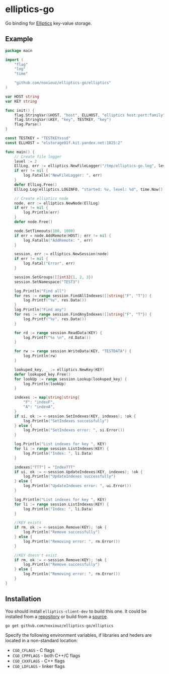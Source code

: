 elliptics-go
============

Go binding for [Elliptics](https://github.com/reverbrain/elliptics) key-value storage.

## Example

``` go
package main

import (
	"flag"
	"log"
	"time"

	"github.com/noxiouz/elliptics-go/elliptics"
)

var HOST string
var KEY string

func init() {
	flag.StringVar(&HOST, "host", ELLHOST, "elliptics host:port:family")
	flag.StringVar(&KEY, "key", TESTKEY, "key")
	flag.Parse()
}

const TESTKEY = "TESTKEYsssd"
const ELLHOST = "elstorage01f.kit.yandex.net:1025:2"

func main() {
	// Create file logger
	level := 2
	EllLog, err := elliptics.NewFileLogger("/tmp/elliptics-go.log", level)
	if err != nil {
		log.Fatalln("NewFileLogger: ", err)
	}
	defer EllLog.Free()
	EllLog.Log(elliptics.LOGINFO, "started: %v, level: %d", time.Now(), level)

	// Create elliptics node
	node, err := elliptics.NewNode(EllLog)
	if err != nil {
		log.Println(err)
	}
	defer node.Free()

	node.SetTimeouts(100, 1000)
	if err = node.AddRemote(HOST); err != nil {
		log.Fatalln("AddRemote: ", err)
	}

	session, err := elliptics.NewSession(node)
	if err != nil {
		log.Fatal("Error", err)
	}

	session.SetGroups([]int32{1, 2, 3})
	session.SetNamespace("TEST3")

	log.Println("Find all")
	for res := range session.FindAllIndexes([]string{"F", "T"}) {
		log.Printf("%v", res.Data())
	}
	log.Println("Find any")
	for res := range session.FindAnyIndexes([]string{"F", "T"}) {
		log.Printf("%v", res.Data())
	}

	for rd := range session.ReadData(KEY) {
		log.Printf("%s \n", rd.Data())
	}

	for rw := range session.WriteData(KEY, "TESTDATA") {
		log.Println(rw)
	}

	lookuped_key, _ := elliptics.NewKey(KEY)
	defer lookuped_key.Free()
	for lookUp := range session.Lookup(lookuped_key) {
		log.Println(lookUp)
	}

	indexes := map[string]string{
		"F": "indexF",
		"A": "indexA",
	}
	if si, ok := <-session.SetIndexes(KEY, indexes); !ok {
		log.Println("SetIndexes successfully")
	} else {
		log.Println("SetIndexes error: ", si.Error())
	}

	log.Println("List indexes for key ", KEY)
	for li := range session.ListIndexes(KEY) {
		log.Println("Index: ", li.Data)
	}

	indexes["TTT"] = "IndexTTT"
	if ui, ok := <-session.UpdateIndexes(KEY, indexes); !ok {
		log.Println("UpdateIndexes successfully")
	} else {
		log.Println("UpdateIndexes error: ", ui.Error())
	}

	log.Println("List indexes for key ", KEY)
	for li := range session.ListIndexes(KEY) {
		log.Println("Index: ", li.Data)
	}

	//KEY exists
	if rm, ok := <-session.Remove(KEY); !ok {
		log.Println("Remove successfully")
	} else {
		log.Println("Removing error: ", rm.Error())
	}

	//KEY doesn't exist
	if rm, ok := <-session.Remove(KEY); !ok {
		log.Println("Remove successfully")
	} else {
		log.Println("Removing error: ", rm.Error())
	}
}
```

## Installation

You should install `elliptics-client-dev` to build this one.
It could be installed from a [repository](http://repo.reverbrain.com)
or build from a [source](https://github.com/reverbrain/elliptics).
```
go get github.com/noxiouz/elliptics-go/elliptics
```

Specify the following environment variables, if libraries and heders are located in a non-standard location:

 * `CGO_CFLAGS` - C flags
 * `CGO_CPPFLAGS` - both C++/C flags
 * `CGO_CXXFLAGS` - C++ flags
 * `CGO_LDFLAGS` - linker flags

